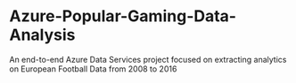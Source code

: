 # Azure-Popular-Gaming-Data-Analysis
An end-to-end Azure Data Services project focused on extracting analytics on European Football Data from 2008 to 2016
